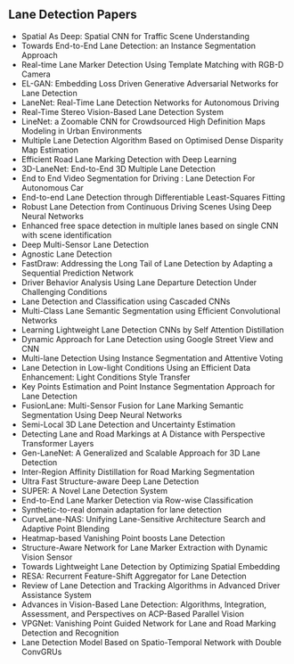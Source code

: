 
<h2> Lane Detection Papers </h2>

<ul>

 <li><a target="_blank" href="https://github.com/manjunath5496/Lane-Detection-Papers/blob/master/lane(1).pdf" style="text-decoration:none;">Spatial As Deep: Spatial CNN for Traffic Scene Understanding</a></li>


 <li><a target="_blank" href="https://github.com/manjunath5496/Lane-Detection-Papers/blob/master/lane(2).pdf" style="text-decoration:none;">Towards End-to-End Lane Detection: an Instance Segmentation Approach</a></li>

<li><a target="_blank" href="https://github.com/manjunath5496/Lane-Detection-Papers/blob/master/lane(3).pdf" style="text-decoration:none;">Real-time Lane Marker Detection Using Template Matching with RGB-D Camera</a></li>
 <li><a target="_blank" href="https://github.com/manjunath5496/Lane-Detection-Papers/blob/master/lane(4).pdf" style="text-decoration:none;">EL-GAN: Embedding Loss Driven Generative Adversarial Networks for Lane Detection</a></li>                              
<li><a target="_blank" href="https://github.com/manjunath5496/Lane-Detection-Papers/blob/master/lane(5).pdf" style="text-decoration:none;">LaneNet: Real-Time Lane Detection Networks for Autonomous Driving</a></li>
<li><a target="_blank" href="https://github.com/manjunath5496/Lane-Detection-Papers/blob/master/lane(6).pdf" style="text-decoration:none;">Real-Time Stereo Vision-Based Lane Detection System</a></li>
 <li><a target="_blank" href="https://github.com/manjunath5496/Lane-Detection-Papers/blob/master/lane(7).pdf" style="text-decoration:none;">LineNet: a Zoomable CNN for Crowdsourced High Definition Maps Modeling in Urban Environments</a></li>

 <li><a target="_blank" href="https://github.com/manjunath5496/Lane-Detection-Papers/blob/master/lane(8).pdf" style="text-decoration:none;">Multiple Lane Detection Algorithm Based on Optimised Dense Disparity Map Estimation</a></li>
   <li><a target="_blank" href="https://github.com/manjunath5496/Lane-Detection-Papers/blob/master/lane(9).pdf" style="text-decoration:none;">
Efficient Road Lane Marking Detection with Deep Learning </a></li>
  
   
 <li><a target="_blank" href="https://github.com/manjunath5496/Lane-Detection-Papers/blob/master/lane(10).pdf" style="text-decoration:none;">3D-LaneNet: End-to-End 3D Multiple Lane Detection </a></li>                              
<li><a target="_blank" href="https://github.com/manjunath5496/Lane-Detection-Papers/blob/master/lane(11).pdf" style="text-decoration:none;">End to End Video Segmentation for Driving : Lane Detection For Autonomous Car</a></li>
<li><a target="_blank" href="https://github.com/manjunath5496/Lane-Detection-Papers/blob/master/lane(12).pdf" style="text-decoration:none;">End-to-end Lane Detection through Differentiable Least-Squares Fitting</a></li>
<li><a target="_blank" href="https://github.com/manjunath5496/Lane-Detection-Papers/blob/master/lane(13).pdf" style="text-decoration:none;">Robust Lane Detection from Continuous Driving Scenes Using Deep Neural Networks</a></li>

<li><a target="_blank" href="https://github.com/manjunath5496/Lane-Detection-Papers/blob/master/lane(14).pdf" style="text-decoration:none;">Enhanced free space detection in multiple lanes based on single CNN with scene identification</a></li>
                              
<li><a target="_blank" href="https://github.com/manjunath5496/Lane-Detection-Papers/blob/master/lane(15).pdf" style="text-decoration:none;">Deep Multi-Sensor Lane Detection</a></li>

<li><a target="_blank" href="https://github.com/manjunath5496/Lane-Detection-Papers/blob/master/lane(16).pdf" style="text-decoration:none;">Agnostic Lane Detection</a></li>

  <li><a target="_blank" href="https://github.com/manjunath5496/Lane-Detection-Papers/blob/master/lane(17).pdf" style="text-decoration:none;">FastDraw: Addressing the Long Tail of Lane Detection by Adapting a Sequential Prediction Network</a></li>   
  
<li><a target="_blank" href="https://github.com/manjunath5496/Lane-Detection-Papers/blob/master/lane(18).pdf" style="text-decoration:none;">Driver Behavior Analysis Using Lane Departure Detection Under Challenging Conditions</a></li> 

  
<li><a target="_blank" href="https://github.com/manjunath5496/Lane-Detection-Papers/blob/master/lane(19).pdf" style="text-decoration:none;">Lane Detection and Classification using Cascaded CNNs</a></li> 

<li><a target="_blank" href="https://github.com/manjunath5496/Lane-Detection-Papers/blob/master/lane(20).pdf" style="text-decoration:none;">Multi-Class Lane Semantic Segmentation using Efficient Convolutional Networks</a></li>

<li><a target="_blank" href="https://github.com/manjunath5496/Lane-Detection-Papers/blob/master/lane(21).pdf" style="text-decoration:none;">Learning Lightweight Lane Detection CNNs by Self Attention Distillation</a></li>
<li><a target="_blank" href="https://github.com/manjunath5496/Lane-Detection-Papers/blob/master/lane(22).pdf" style="text-decoration:none;">Dynamic Approach for Lane Detection using Google Street View and CNN</a></li> 
 <li><a target="_blank" href="https://github.com/manjunath5496/Lane-Detection-Papers/blob/master/lane(23).pdf" style="text-decoration:none;">Multi-lane Detection Using Instance Segmentation and Attentive Voting</a></li> 
 

   <li><a target="_blank" href="https://github.com/manjunath5496/Lane-Detection-Papers/blob/master/lane(24).pdf" style="text-decoration:none;">Lane Detection in Low-light Conditions Using an Efficient Data Enhancement: Light Conditions Style Transfer</a></li>
 
   <li><a target="_blank" href="https://github.com/manjunath5496/Lane-Detection-Papers/blob/master/lane(25).pdf" style="text-decoration:none;">Key Points Estimation and Point Instance Segmentation Approach for Lane Detection</a></li>                              
 <li><a target="_blank" href="https://github.com/manjunath5496/Lane-Detection-Papers/blob/master/lane(26).pdf" style="text-decoration:none;">FusionLane: Multi-Sensor Fusion for Lane Marking Semantic Segmentation Using Deep Neural Networks</a></li>
 <li><a target="_blank" href="https://github.com/manjunath5496/Lane-Detection-Papers/blob/master/lane(27).pdf" style="text-decoration:none;">Semi-Local 3D Lane Detection and Uncertainty Estimation</a></li>
   
 
   <li><a target="_blank" href="https://github.com/manjunath5496/Lane-Detection-Papers/blob/master/lane(28).pdf" style="text-decoration:none;">Detecting Lane and Road Markings at A Distance with Perspective Transformer Layers</a></li>
 
   <li><a target="_blank" href="https://github.com/manjunath5496/Lane-Detection-Papers/blob/master/lane(29).pdf" style="text-decoration:none;">Gen-LaneNet: A Generalized and Scalable Approach for 3D Lane Detection</a></li>                              

  <li><a target="_blank" href="https://github.com/manjunath5496/Lane-Detection-Papers/blob/master/lane(30).pdf" style="text-decoration:none;">Inter-Region Affinity Distillation for Road Marking Segmentation</a></li>
 
   <li><a target="_blank" href="https://github.com/manjunath5496/Lane-Detection-Papers/blob/master/lane(31).pdf" style="text-decoration:none;">Ultra Fast Structure-aware Deep Lane Detection</a></li> 
    <li><a target="_blank" href="https://github.com/manjunath5496/Lane-Detection-Papers/blob/master/lane(32).pdf" style="text-decoration:none;">SUPER: A Novel Lane Detection System</a></li> 

   <li><a target="_blank" href="https://github.com/manjunath5496/Lane-Detection-Papers/blob/master/lane(33).pdf" style="text-decoration:none;">End-to-End Lane Marker Detection via Row-wise Classification</a></li>                              

  <li><a target="_blank" href="https://github.com/manjunath5496/Lane-Detection-Papers/blob/master/lane(34).pdf" style="text-decoration:none;">Synthetic-to-real domain adaptation for lane detection</a></li> 
 
  <li><a target="_blank" href="https://github.com/manjunath5496/Lane-Detection-Papers/blob/master/lane(35).pdf" style="text-decoration:none;">CurveLane-NAS: Unifying Lane-Sensitive Architecture Search and Adaptive Point Blending</a></li> 

  <li><a target="_blank" href="https://github.com/manjunath5496/Lane-Detection-Papers/blob/master/lane(36).pdf" style="text-decoration:none;">Heatmap-based Vanishing Point boosts Lane Detection</a></li> 
 
<li><a target="_blank" href="https://github.com/manjunath5496/Lane-Detection-Papers/blob/master/lane(37).pdf" style="text-decoration:none;">Structure-Aware Network for Lane Marker Extraction with Dynamic Vision Sensor</a></li>
 <li><a target="_blank" href="https://github.com/manjunath5496/Lane-Detection-Papers/blob/master/lane(38).pdf" style="text-decoration:none;">Towards Lightweight Lane Detection by Optimizing Spatial Embedding</a></li>
<li><a target="_blank" href="https://github.com/manjunath5496/Lane-Detection-Papers/blob/master/lane(39).pdf" style="text-decoration:none;">RESA: Recurrent Feature-Shift Aggregator for Lane Detection</a></li>
 <li><a target="_blank" href="https://github.com/manjunath5496/Lane-Detection-Papers/blob/master/lane(40).pdf" style="text-decoration:none;">Review of Lane Detection and Tracking Algorithms in Advanced Driver Assistance System</a></li>                              
<li><a target="_blank" href="https://github.com/manjunath5496/Lane-Detection-Papers/blob/master/lane(41).pdf" style="text-decoration:none;">Advances in Vision-Based Lane Detection: Algorithms, Integration, Assessment, and Perspectives on ACP-Based Parallel Vision</a></li>
<li><a target="_blank" href="https://github.com/manjunath5496/Lane-Detection-Papers/blob/master/lane(42).pdf" style="text-decoration:none;">VPGNet: Vanishing Point Guided Network for Lane and Road Marking Detection and Recognition</a></li>

<li><a target="_blank" href="https://github.com/manjunath5496/Lane-Detection-Papers/blob/master/lane(43).pdf" style="text-decoration:none;">Lane Detection Model Based on Spatio-Temporal Network with Double ConvGRUs</a></li>
</ul>


